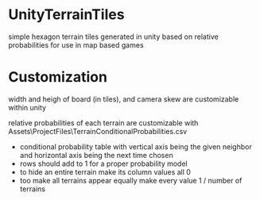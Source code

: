 # UnityTerrainTiles
simple hexagon terrain tiles generated in unity based on relative probabilities for use in map based games

# Customization
width and heigh of board (in tiles), and camera skew are customizable within unity

relative probabilities of each terrain are customizable with Assets\ProjectFiles\TerrainConditionalProbabilities.csv
  - conditional probability table with vertical axis being the given neighbor and horizontal axis being the next time chosen
  - rows should add to 1 for a proper probability model
  - to hide an entire terrain make its column values all 0
  - too make all terrains appear equally make every value 1 / number of terrains
